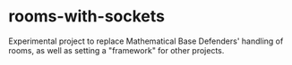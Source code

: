 # rooms-with-sockets
Experimental project to replace Mathematical Base Defenders' handling of rooms, as well as setting a "framework" for other projects.
